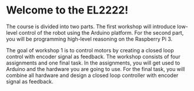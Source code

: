 # Welcome to the EL2222!

The course is divided into two parts. The first workshop will introduce low-level control of the robot using the Arduino platform. For the second part, you will be programming high-level reasoning on the Raspberry Pi 3.

The goal of workshop 1 is to control motors by creating a closed loop control with encoder signal as feedback. The workshop consists of four assignments and one final task. In the assignments, you will get used to Arduino and the hardware you are going to use. For the final task, you will combine all hardware and design a closed loop controller with encoder signal as feedback.
